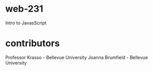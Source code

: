 # web-231
Intro to JavasScript

# contributors 
Professor Krasso - Bellevue University
Joanna Brumfield - Bellevue University 
